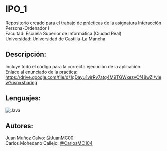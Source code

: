 # IPO_1
Repositorio creado para el trabajo de prácticas de la asignatura Interacción Persona-Ordenador I </br>
Facultad: Escuela Superior de Informática (Ciudad Real) </br>
Universidad: Universidad de Castilla-La Mancha </br>

## Descripción:
Incluye todo el código para la correcta ejecución de la aplicación. </br>
Enlace al enunciado de la práctica: https://drive.google.com/file/d/1qDayu1yirRv7atg4M9TGWxezvCf48wZI/view?usp=sharing </br>

## Lenguajes:
![Java](https://img.shields.io/badge/java-%23ED8B00.svg?style=for-the-badge&logo=java&logoColor=white)

## Autores:
Juan Muñoz Calvo: [@JuanMC00](https://github.com/JuanMC00) </br>
Carlos Mohedano Callejo: [@CarlosMC104](https://github.com/CarlosMC104)
